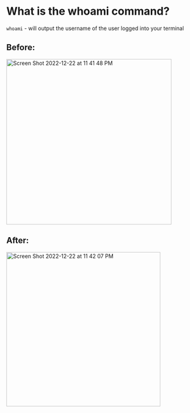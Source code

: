 
# What is the whoami command? 

<code>whoami</code> - will output the username of the user logged into your terminal 

## Before:

<img width="432" alt="Screen Shot 2022-12-22 at 11 41 48 PM" src="https://user-images.githubusercontent.com/109105989/209272223-73a920e9-b892-4c7b-8911-a0f63300822e.png">

## After: 
<img width="403" alt="Screen Shot 2022-12-22 at 11 42 07 PM" src="https://user-images.githubusercontent.com/109105989/209272307-2ded17b5-945f-4779-bbe2-c802e4e3ca55.png">
